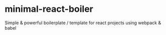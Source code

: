 # minimal-react-boiler
Simple &amp; powerful boilerplate / template for react projects using webpack &amp; babel
